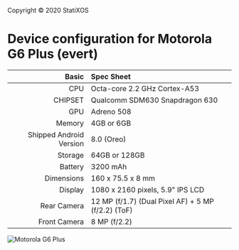 Copyright © 2020 StatiXOS

Device configuration for Motorola G6 Plus (evert)
==================================

Basic   | Spec Sheet
-------:|:-------------------------
CPU     | Octa-core 2.2 GHz Cortex-A53
CHIPSET | Qualcomm SDM630 Snapdragon 630
GPU     | Adreno 508
Memory  | 4GB or 6GB
Shipped Android Version | 8.0 (Oreo)
Storage | 64GB or 128GB
Battery | 3200 mAh
Dimensions | 160 x 75.5 x 8 mm
Display | 1080 x 2160 pixels, 5.9" IPS LCD
Rear Camera  | 12 MP (f/1.7) (Dual Pixel AF) + 5 MP (f/2.2) (ToF) 
Front Camera | 8 MP (f/2.2)

![Motorola G6 Plus](https://cdn2.gsmarena.com/vv/pics/motorola/motorola-moto-g6-plus-2.jpg "Motorola G6 Plus")
